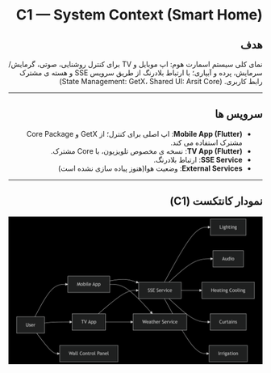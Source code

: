 <div dir="rtl">

# C1 — System Context (Smart Home)

## هدف
نمای کلی سیستم اسمارت‌ هوم: اپ موبایل و TV برای کنترل روشنایی، صوتی، گرمایش/سرمایش، پرده و آبیاری؛ با ارتباط بلادرنگ از طریق سرویس SSE و هسته‌ ی مشترک رابط کاربری. (State Management: GetX، Shared UI: Arsit Core) 

---

## سرویس ها
- **Mobile App (Flutter)**: اپ اصلی برای کنترل؛ از GetX و Core Package مشترک استفاده می‌ کند. 
- **TV App (Flutter)**: نسخه‌ ی مخصوص تلویزیون، با Core مشترک. 
- **SSE Service**: ارتباط بلادرنگ.  
- **External Services**: وضعیت هوا(هنوز پیاده سازی نشده است) 

---

## نمودار کانتکست (C1)

![نمودار کانتکست](images/Context_diagram.png)

</div>
